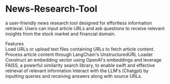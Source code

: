 # News-Research-Tool
a user-friendly news research tool designed for effortless information retrieval. Users can input article URLs and ask questions to receive relevant insights from the stock market and financial domain.

Features
<br>
Load URLs or upload text files containing URLs to fetch article content.
Process article content through LangChain's UnstructuredURL Loader
Construct an embedding vector using OpenAI's embeddings and leverage FAISS, a powerful similarity search library, to enable swift and effective retrieval of relevant information
Interact with the LLM's (Chatgpt) by inputting queries and receiving answers along with source URLs.
